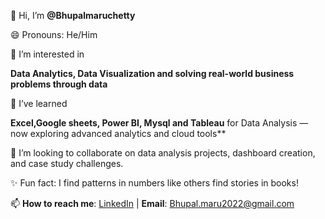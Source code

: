 👋 Hi, I’m **@Bhupalmaruchetty** 

😄 Pronouns: He/Him  

👀 I’m interested in 

   **Data Analytics, Data Visualization and solving real-world business problems through data**
  
🌱  I’ve learned 

   **Excel,Google sheets, Power BI, Mysql and Tableau** for Data Analysis — now exploring advanced analytics and cloud tools** 
  
💞️ I’m looking to collaborate on data analysis projects, dashboard creation, and case study challenges.
  

✨ Fun fact: I find patterns in numbers like others find stories in books!

📫 **How to reach me**: [LinkedIn](https://www.linkedin.com/in/bhupalmaruchetty) | **Email**: Bhupal.maru2022@gmail.com
